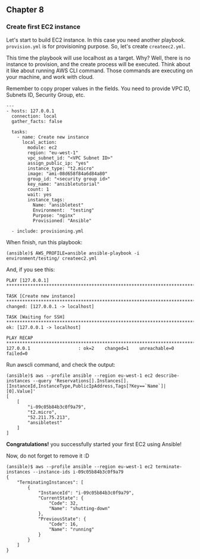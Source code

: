 ## Chapter 8
### Create first EC2 instance

Let's start to build EC2 instance. In this case you need another playbook.
`provision.yml` is for provisioning purpose. So, let's create `createec2.yml`.

This time the playbook will use localhost as a target. Why? Well, there is no
instance to provision, and the create process will be executed. Think about it
like about running AWS CLI command. Those commands are executing on your
machine, and work with cloud.

Remember to copy proper values in the fields. You need to provide VPC ID,
Subnets ID, Security Group, etc.

```
---
- hosts: 127.0.0.1
  connection: local
  gather_facts: false

  tasks:
    - name: Create new instance
      local_action:
        module: ec2
        region: "eu-west-1"
        vpc_subnet_id: "<VPC Subnet ID>"
        assign_public_ip: "yes"
        instance_type: "t2.micro"
        image: "ami-08d658f84a6d84a80"
        group_id: "<security group id>"
        key_name: "ansibletutorial"
        count: 1
        wait: yes
        instance_tags:
          Name: "ansibletest"
          Environment:  "testing"
          Purpose: "nginx"
          Provisioned: "Ansible"

  - include: provisioning.yml

```

When finish, run this playbook:

```
(ansible)$ AWS_PROFILE=ansible ansible-playbook -i environment/testing/ createec2.yml
```

And, if you see this:

```
PLAY [127.0.0.1] *******************************************************************************************************

TASK [Create new instance] *********************************************************************************************
changed: [127.0.0.1 -> localhost]

TASK [Waiting for SSH] *************************************************************************************************
ok: [127.0.0.1 -> localhost]

PLAY RECAP *************************************************************************************************************
127.0.0.1                  : ok=2    changed=1    unreachable=0    failed=0  
```

Run awscli command, and check the output:

```
(ansible)$ aws --profile ansible --region eu-west-1 ec2 describe-instances --query 'Reservations[].Instances[].[InstanceId,InstanceType,PublicIpAddress,Tags[?Key==`Name`]| [0].Value]'
[
    [
        "i-09c05b84b3c0f9a79",
        "t2.micro",
        "52.211.75.213",
        "ansibletest"
    ]
]
```

__Congratulations!__ you successfully started your first EC2 using Ansible!

Now, do not forget to remove it :D

```
(ansible)$ aws --profile ansible --region eu-west-1 ec2 terminate-instances --instance-ids i-09c05b84b3c0f9a79
{
    "TerminatingInstances": [
        {
            "InstanceId": "i-09c05b84b3c0f9a79",
            "CurrentState": {
                "Code": 32,
                "Name": "shutting-down"
            },
            "PreviousState": {
                "Code": 16,
                "Name": "running"
            }
        }
    ]
}
```
